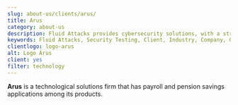 ```yaml
---
slug: about-us/clients/arus/
title: Arus
category: about-us
description: Fluid Attacks provides cybersecurity solutions, with a strong focus on Continuous Hacking, for clients in multiple industries highlighted in this section.
keywords: Fluid Attacks, Security Testing, Client, Industry, Company, Organization, Pentesting, Ethical Hacking
clientlogo: logo-arus
alt: Logo Arus
client: yes
filter: technology
---
```


**Arus** is a technological solutions firm
that has payroll
and pension savings applications
among its products.
